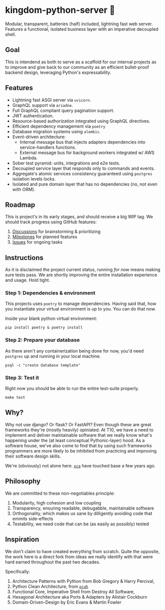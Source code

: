 # kingdom-python-server 🐍

Modular, transparent, batteries (half) included, lightning fast web server. Features a functional, isolated business layer with an imperative decoupled shell.

## Goal

This is intendend as both to serve as a scaffold for our internal projects as to improve and give back to our community as an efficient bullet-proof backend design, leveraging Python's expressability.

## Features

-  Lightning fast ASGI server via `uvicorn`.
-  GraphQL support via `ariadne`.
-  Full GraphQL compliant query pagination support.
-  JWT authentication.
-  Resource-based authorization integrated using GraphQL directives.
-  Efficient dependency management via `poetry` 
-  Database migration systems using `alembic`.
-  Event-driven architecture:
   -  Internal message bus that injects adapters dependencies into service-handlers functions.
   -  External message bus for background workers integrated w/ AWS Lambda.
-  Sober test pyramid: units, integrations and e2e tests.
-  Decoupled service layer that responds only to commands and events.
-  Aggregate's atomic services consistency guaranteed using `postgres` isolation levels locks.
-  Isolated and pure domain layer that has no dependencies (no, not even with ORM).

## Roadmap 

This is project's in its early stages, and should receive a big WIP tag. We should track progress using GitHub features:

1. [Discussions](https://github.com/t10d/kingdom-python-server/discussions) for brainstorming & prioritizing
1. [Milestones](https://github.com/t10d/kingdom-python-server/milestones) for planned features
1. [Issues](https://github.com/t10d/kingdom-python-server/issues/) for ongoing tasks

## Instructions

As it is disclaimed the project current status, running *for now* means making sure tests pass.
We are shortly improving the entire installation experience and usage. Hold tight.

### Step 1: Dependencies & environment

This projects uses `poetry` to manage dependencies.
Having said that, how you instantiate your virtual environment is up to you. You can do that now.

Inside your blank python virtual environment:

```shell
pip install poetry & poetry install
```

### Step 2: Prepare your database

As there aren't any containerization being done for now, you'd need `postgres` up and running in your local machine.

```shell
psql -c "create database template"
```

### Step 3: Test it

Right now you should be able to run the entire test-suite properly.

```shell
make test
```


## Why?

Why not use django? Or flask? Or FastAPI? Even though these are great frameworks they're (mostly heavily) opiniated. At T10, we have a need to implement and deliver maintainable software that we really know what's happening under the (at least conceptual Pythonic-layer) hood.
As a software house, we've also come to find that by using such frameworks programmers are more likely to be inhibited from practicing and improving their software design skills.

We're (obviously) not alone here. [`pca`](https://github.com/pcah/python-clean-architecture) have touched base a few years ago.

## Philosophy

We are committed to these non-negotiables principle:

1. Modularity, high cohesion and low coupling
1. Transparency, ensuring readable, debugabble, maintainable software 
1. Orthogonality, which makes us sane by dilligently avoiding code that emmits side-effects
1. Testability, we need code that can be (as easily as possibly) tested

## Inspiration

We don't claim to have created everything from scratch. Quite the opposite, the work here is a direct fork
from ideas we really identify with that were hard earned throughout the past two decades.

Specifically:

1. Architecture Patterns with Python from Bob Gregory & Harry Percival,
1. Python Clean Architecture, from [`pcah`](https://github.com/pcah)
1. Functional Core, Imperative Shell from Destroy All Software,
1. Hexagonal Architecture aka Ports & Adapters by Alistair Cockburn
1. Domain-Driven-Design by Eric Evans & Martin Fowler
